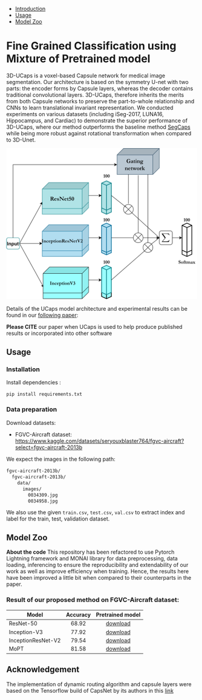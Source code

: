 * [Introduction](#3d-ucaps-3d-capsules-unet-for-volumetric-image-segmentation)
* [Usage](#usage)
* [Model Zoo](#model-zoo)

# Fine Grained Classification using Mixture of Pretrained model

3D-UCaps is a voxel-based Capsule network for medical image segmentation. Our architecture is based on the symmetry U-net with two parts: the encoder forms by Capsule layers, whereas the decoder contains traditional convolutional layers. 3D-UCaps, therefore inherits the merits from both Capsule networks to preserve the part-to-whole relationship and CNNs to learn translational invariant representation. We conducted experiments on various datasets (including iSeg-2017, LUNA16, Hippocampus, and Cardiac) to demonstrate the superior performance of 3D-UCaps, where our method outperforms the baseline method [SegCaps](https://github.com/lalonderodney/SegCaps) while being more robust against rotational transformation when compared to 3D-Unet.

![alt text](MoPT.png "Mixture of Pretrained model")

Details of the UCaps model architecture and experimental results can be found in our [following paper](https://rdcu.be/cyhMv):


**Please CITE** our paper when UCaps is used to help produce published results or incorporated into other software

## Usage

### Installation
Install dependencies : 
```
pip install requirements.txt
```

### Data preparation
Download datasets:
* FGVC-Aircraft dataset: <https://www.kaggle.com/datasets/seryouxblaster764/fgvc-aircraft?select=fgvc-aircraft-2013b>

We expect the images in the following path:
```
fgvc-aircraft-2013b/
  fgvc-aircraft-2013b/
    data/ 
      images/ 
        0034309.jpg
        0034958.jpg
```
We also use the given `train.csv`, `test.csv`, `val.csv`  to extract index and label for the train, test, validation dataset.


## Model Zoo
**About the code** This repository has been refactored to use Pytorch Lightning framework and MONAI library for data preprocessing, data loading, inferencing to ensure the reproducibility and extendability of our work as well as improve efficiency when training. Hence, the results here have been improved a little bit when compared to their counterparts in the paper.


### Result of our proposed method on FGVC-Aircraft dataset:

| Model                |  Accuracy | Pretrained model |
|-------|:------:|:---------:|
| ResNet-50            | 68.92     |[download](https://drive.google.com/file/d/1-4keaQBactTvOFCeoDJyRUdfXmsBk6VN/view?usp=sharing) |
| Inception-V3         | 77.92     |[download](https://drive.google.com/file/d/11nOzMyxTGqpd0UI5urrOxP-KOraeBKbA/view?usp=sharing) |
| InceptionResNet-V2   | 79.54     |[download](https://drive.google.com/file/d/1RwWDYB2QpmokAv8w9vngOcHrTVMCo_kX/view?usp=sharing) |
| MoPT                 | 81.58     |[download](https://drive.google.com/file/d/1-3lbojBiohMjYWPdnkutl8mnWtYvi-0d/view?usp=sharing) |
## Acknowledgement
The implementation of dynamic routing algorithm and capsule layers were based on the Tensorflow build of CapsNet by its authors in this [link](https://github.com/Sarasra/models/tree/master/research/capsules)
